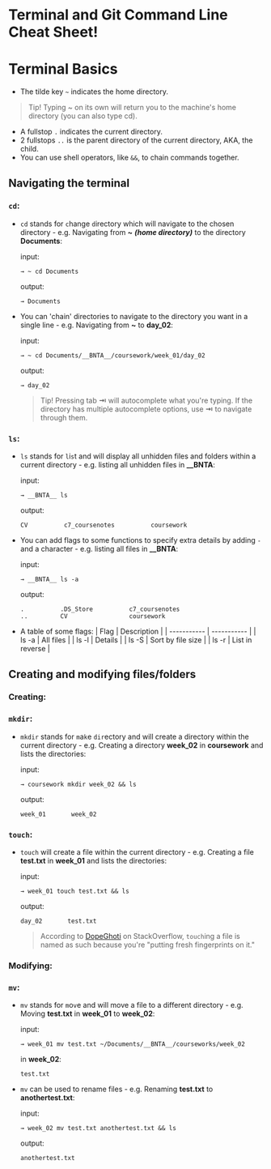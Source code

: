 # Terminal and Git Command Line Cheat Sheet!

# Terminal Basics

- The tilde key `~` indicates the home directory.
>Tip! Typing ~ on its own will return you to the machine's home directory (you can also type cd).
- A fullstop `.` indicates the current directory.
- 2 fullstops `..` is the parent directory of the current directory, AKA, the child.
- You can use shell operators, like `&&`, to chain commands together.


## Navigating the terminal
### `cd`:

- `cd` stands for `c`hange `d`irectory which will navigate to the chosen directory - e.g. Navigating from **~** ***(home directory)*** to the directory **Documents**:
    
    input:
    ```
    → ~ cd Documents 
    ```
    output:
    ```
    → Documents
    ```

  
- You can 'chain' directories to navigate to the directory you want in a single line - e.g. Navigating from **~** to **day_02**:

    input:
    ```
    → ~ cd Documents/__BNTA__/coursework/week_01/day_02
    ```
    output:
    ```
    → day_02
    ```
    >Tip! Pressing tab **⇥** will autocomplete what you're typing.
    >If the directory has multiple autocomplete options, use **⇥** to navigate through them. 

### `ls`:

- `ls` stands for `l`i`s`t and will display all unhidden files and folders within a current directory - e.g. listing all unhidden files in **__BNTA**:

    input:
    ```
    → __BNTA__ ls 
    ```
    output:
    ```
    CV          c7_coursenotes          coursework
    ```
- You can add flags to some functions to specify extra details by adding `-` and a character - e.g. listing all files in **__BNTA**:

    input:
    ```
    → __BNTA__ ls -a
    ```
    output:
    ```
    .          .DS_Store          c7_coursenotes
    ..         CV                 coursework
    ```
- A table of some flags:
    | Flag      | Description |
    | ----------- | ----------- |
    | ls -a      | All files       |
    | ls -l   |  Details       |
    | ls -S     | Sort by file size |
    | ls -r   |  List in reverse       |
    
## Creating and modifying files/folders
### Creating:
### `mkdir`:
- `mkdir` stands for `m`a`k`e `dir`ectory and will create a directory within the current directory - e.g. Creating a directory **week_02** in **coursework** and lists the directories:

    input:
    ```
    → coursework mkdir week_02 && ls
    ```
    output:
    ```
    week_01       week_02
    ```

### `touch`:
- `touch` will create a file within the current directory - e.g. Creating a file **test.txt** in **week_01** and lists the directories:

    input:
    ```
    → week_01 touch test.txt && ls
    ```
    output:
    ```
    day_02       test.txt
    ```
    
    > According to [DopeGhoti](https://unix.stackexchange.com/questions/355168/what-does-touch-stand-for) on StackOverflow, `touch`ing a file is named as such because you're "putting fresh fingerprints on it."

### Modifying:
### `mv`:
- `mv` stands for `m`o`v`e and will move a file to a different directory - e.g. Moving **test.txt** in **week_01** to **week_02**:

    input:
    ```
    → week_01 mv test.txt ~/Documents/__BNTA__/courseworks/week_02
    ```
    in **week_02**:
    ```
    test.txt
    ```

- `mv` can be used to rename files - e.g. Renaming **test.txt** to **anothertest.txt**:

    input:
    ```
    → week_02 mv test.txt anothertest.txt && ls
    ```
    output:
    ```
    anothertest.txt
    ```